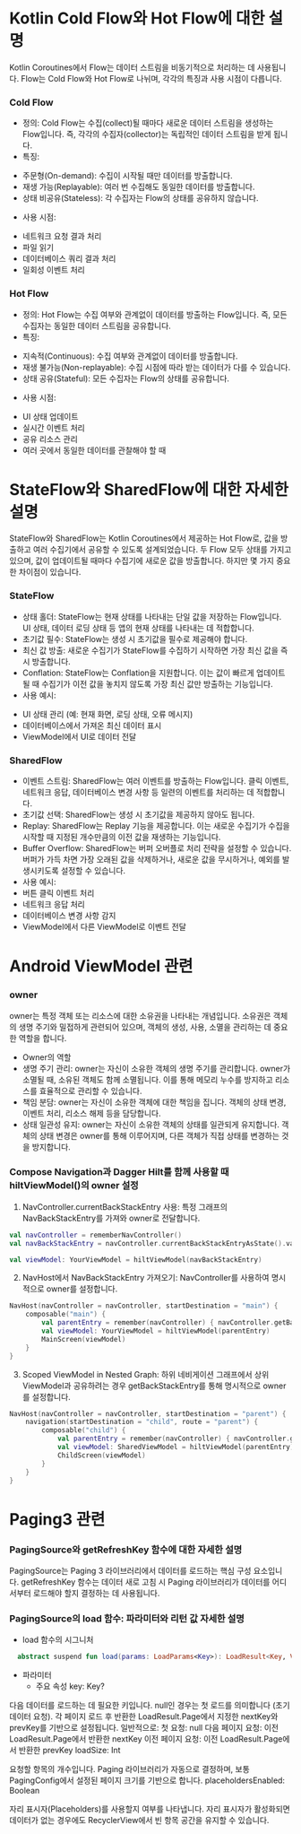 # Kotlin Cold Flow와 Hot Flow에 대한 설명
Kotlin Coroutines에서 Flow는 데이터 스트림을 비동기적으로 처리하는 데 사용됩니다. Flow는 Cold Flow와 Hot Flow로 나뉘며, 각각의 특징과 사용 시점이 다릅니다.
### Cold Flow
* 정의: Cold Flow는 수집(collect)될 때마다 새로운 데이터 스트림을 생성하는 Flow입니다. 즉, 각각의 수집자(collector)는 독립적인 데이터 스트림을 받게 됩니다.
* 특징:
 - 주문형(On-demand): 수집이 시작될 때만 데이터를 방출합니다.
 - 재생 가능(Replayable): 여러 번 수집해도 동일한 데이터를 방출합니다.
 - 상태 비공유(Stateless): 각 수집자는 Flow의 상태를 공유하지 않습니다.

* 사용 시점:
 - 네트워크 요청 결과 처리
 - 파일 읽기
 - 데이터베이스 쿼리 결과 처리
 - 일회성 이벤트 처리
   
### Hot Flow
* 정의: Hot Flow는 수집 여부와 관계없이 데이터를 방출하는 Flow입니다. 즉, 모든 수집자는 동일한 데이터 스트림을 공유합니다.
* 특징:
 - 지속적(Continuous): 수집 여부와 관계없이 데이터를 방출합니다.
 - 재생 불가능(Non-replayable):  수집 시점에 따라 받는 데이터가 다를 수 있습니다.
 - 상태 공유(Stateful): 모든 수집자는 Flow의 상태를 공유합니다.

* 사용 시점:
 - UI 상태 업데이트
 - 실시간 이벤트 처리
 - 공유 리소스 관리
 - 여러 곳에서 동일한 데이터를 관찰해야 할 때

# StateFlow와 SharedFlow에 대한 자세한 설명
StateFlow와 SharedFlow는 Kotlin Coroutines에서 제공하는 Hot Flow로, 값을 방출하고 여러 수집기에서 공유할 수 있도록 설계되었습니다. 두 Flow 모두 상태를 가지고 있으며, 값이 업데이트될 때마다 수집기에 새로운 값을 방출합니다. 하지만 몇 가지 중요한 차이점이 있습니다.
### StateFlow
* 상태 홀더: StateFlow는 현재 상태를 나타내는 단일 값을 저장하는 Flow입니다. UI 상태, 데이터 로딩 상태 등 앱의 현재 상태를 나타내는 데 적합합니다.
* 초기값 필수: StateFlow는 생성 시 초기값을 필수로 제공해야 합니다.
* 최신 값 방출: 새로운 수집기가 StateFlow를 수집하기 시작하면 가장 최신 값을 즉시 방출합니다.
* Conflation: StateFlow는 Conflation을 지원합니다. 이는 값이 빠르게 업데이트될 때 수집기가 이전 값을 놓치지 않도록 가장 최신 값만 방출하는 기능입니다.
* 사용 예시:
 - UI 상태 관리 (예: 현재 화면, 로딩 상태, 오류 메시지)
 - 데이터베이스에서 가져온 최신 데이터 표시
 - ViewModel에서 UI로 데이터 전달

### SharedFlow
* 이벤트 스트림: SharedFlow는 여러 이벤트를 방출하는 Flow입니다. 클릭 이벤트, 네트워크 응답, 데이터베이스 변경 사항 등 일련의 이벤트를 처리하는 데 적합합니다.
* 초기값 선택: SharedFlow는 생성 시 초기값을 제공하지 않아도 됩니다.
* Replay: SharedFlow는 Replay 기능을 제공합니다. 이는 새로운 수집기가 수집을 시작할 때 지정된 개수만큼의 이전 값을 재생하는 기능입니다.
* Buffer Overflow: SharedFlow는 버퍼 오버플로 처리 전략을 설정할 수 있습니다. 버퍼가 가득 차면 가장 오래된 값을 삭제하거나, 새로운 값을 무시하거나, 예외를 발생시키도록 설정할 수 있습니다.
* 사용 예시:
 * 버튼 클릭 이벤트 처리
 * 네트워크 응답 처리
 * 데이터베이스 변경 사항 감지
 * ViewModel에서 다른 ViewModel로 이벤트 전달

# Android ViewModel 관련
### owner
owner는 특정 객체 또는 리소스에 대한 소유권을 나타내는 개념입니다. 소유권은 객체의 생명 주기와 밀접하게 관련되어 있으며, 객체의 생성, 사용, 소멸을 관리하는 데 중요한 역할을 합니다.
* Owner의 역할
 * 생명 주기 관리: owner는 자신이 소유한 객체의 생명 주기를 관리합니다. owner가 소멸될 때, 소유된 객체도 함께 소멸됩니다. 이를 통해 메모리 누수를 방지하고 리소스를 효율적으로 관리할 수 있습니다.
 * 책임 분담: owner는 자신이 소유한 객체에 대한 책임을 집니다. 객체의 상태 변경, 이벤트 처리, 리소스 해제 등을 담당합니다.
 * 상태 일관성 유지: owner는 자신이 소유한 객체의 상태를 일관되게 유지합니다. 객체의 상태 변경은 owner를 통해 이루어지며, 다른 객체가 직접 상태를 변경하는 것을 방지합니다.

### Compose Navigation과 Dagger Hilt를 함께 사용할 때 hiltViewModel()의 owner 설정
1. NavController.currentBackStackEntry 사용: 특정 그래프의 NavBackStackEntry를 가져와 owner로 전달합니다.
```kotlin
val navController = rememberNavController()
val navBackStackEntry = navController.currentBackStackEntryAsState().value

val viewModel: YourViewModel = hiltViewModel(navBackStackEntry)
```
2. NavHost에서 NavBackStackEntry 가져오기: NavController를 사용하여 명시적으로 owner를 설정합니다.
```kotlin
NavHost(navController = navController, startDestination = "main") {
    composable("main") {
        val parentEntry = remember(navController) { navController.getBackStackEntry("main") }
        val viewModel: YourViewModel = hiltViewModel(parentEntry)
        MainScreen(viewModel)
    }
}
```
3. Scoped ViewModel in Nested Graph: 하위 네비게이션 그래프에서 상위 ViewModel과 공유하려는 경우 getBackStackEntry를 통해 명시적으로 owner를 설정합니다.
```kotlin
NavHost(navController = navController, startDestination = "parent") {
    navigation(startDestination = "child", route = "parent") {
        composable("child") {
            val parentEntry = remember(navController) { navController.getBackStackEntry("parent") }
            val viewModel: SharedViewModel = hiltViewModel(parentEntry)
            ChildScreen(viewModel)
        }
    }
}
```
# Paging3 관련
### PagingSource와 getRefreshKey 함수에 대한 자세한 설명
PagingSource는 Paging 3 라이브러리에서 데이터를 로드하는 핵심 구성 요소입니다. getRefreshKey 함수는 데이터 새로 고침 시 Paging 라이브러리가 데이터를 어디서부터 로드해야 할지 결정하는 데 사용됩니다.

### PagingSource의 load 함수: 파라미터와 리턴 값 자세한 설명
* load 함수의 시그니처
```kotlin
  abstract suspend fun load(params: LoadParams<Key>): LoadResult<Key, Value>
```

* 파라미터
  * 주요 속성
key: Key?

다음 데이터를 로드하는 데 필요한 키입니다.
null인 경우는 첫 로드를 의미합니다 (초기 데이터 요청).
각 페이지 로드 후 반환한 LoadResult.Page에서 지정한 nextKey와 prevKey를 기반으로 설정됩니다.
일반적으로:
첫 요청: null
다음 페이지 요청: 이전 LoadResult.Page에서 반환한 nextKey
이전 페이지 요청: 이전 LoadResult.Page에서 반환한 prevKey
loadSize: Int

요청할 항목의 개수입니다.
Paging 라이브러리가 자동으로 결정하며, 보통 PagingConfig에서 설정된 페이지 크기를 기반으로 합니다.
placeholdersEnabled: Boolean

자리 표시자(Placeholders)를 사용할지 여부를 나타냅니다.
자리 표시자가 활성화되면 데이터가 없는 경우에도 RecyclerView에서 빈 항목 공간을 유지할 수 있습니다.

